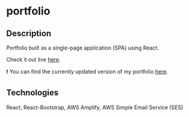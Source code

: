 # portfolio

## Description

Portfolio built as a single-page application (SPA) using React. 

Check it out live [here](https://cladg92.github.io/portfolio).

❗ You can find the currently updated version of my portfolio [here](https://www.claradigregorio.com/).

## Technologies

React, React-Bootstrap, AWS Amplify, AWS Simple Email Service (SES)
